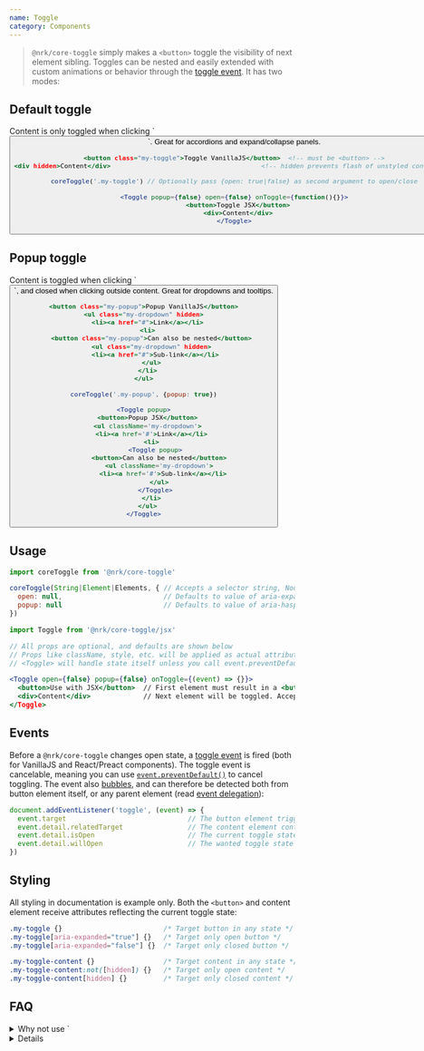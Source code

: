 ```yaml
---
name: Toggle
category: Components
---
```


> `@nrk/core-toggle` simply makes a `<button>` toggle the visibility of next element sibling. Toggles can be nested and easily extended with custom animations or behavior through the [toggle event](#events). It has two modes:

<div class="nrk-grid">
<div class="nrk-xs-12of12 nrk-md-6of12" style="padding-right:30px"><h2>Default toggle</h2>
Content is only toggled when clicking `<button>`. Great for accordions and expand/collapse panels.

```toggle.html
<button class="my-toggle">Toggle VanillaJS</button>  <!-- must be <button> -->
<div hidden>Content</div>                                       <!-- hidden prevents flash of unstyled content -->
```
```toggle.js
coreToggle('.my-toggle') // Optionally pass {open: true|false} as second argument to open/close
```
```toggle.jsx
<Toggle popup={false} open={false} onToggle={function(){}}>
  <button>Toggle JSX</button>
  <div>Content</div>
</Toggle>
```
</div>
<div class="nrk-xs-12of12 nrk-md-6of12"><h2>Popup toggle</h2>
Content is toggled when clicking `<button>`, and closed when clicking outside content. Great for dropdowns and tooltips.

```popup.html
<button class="my-popup">Popup VanillaJS</button>
<ul class="my-dropdown" hidden>
  <li><a href="#">Link</a></li>
  <li>
    <button class="my-popup">Can also be nested</button>
    <ul class="my-dropdown" hidden>
      <li><a href="#">Sub-link</a></li>
    </ul>
  </li>
</ul>
```
```popup.js
coreToggle('.my-popup', {popup: true})
```
```popup.jsx
<Toggle popup>
  <button>Popup JSX</button>
  <ul className='my-dropdown'>
    <li><a href='#'>Link</a></li>
    <li>
      <Toggle popup>
        <button>Can also be nested</button>
        <ul className='my-dropdown'>
          <li><a href='#'>Sub-link</a></li>
        </ul>
      </Toggle>
    </li>
  </ul>
</Toggle>
```
</div>
</div>

## Usage

```js
import coreToggle from '@nrk/core-toggle'

coreToggle(String|Element|Elements, { // Accepts a selector string, NodeList, Element or array of Elements
  open: null,                         // Defaults to value of aria-expanded or false. Use true|false to force open state
  popup: null                         // Defaults to value of aria-haspopup or false. Use true|false to force popup mode
})
```

```jsx
import Toggle from '@nrk/core-toggle/jsx'

// All props are optional, and defaults are shown below
// Props like className, style, etc. will be applied as actual attributes
// <Toggle> will handle state itself unless you call event.preventDefault() in onToggle

<Toggle open={false} popup={false} onToggle={(event) => {}}>
  <button>Use with JSX</button>  // First element must result in a <button>-tag. Accepts both elements and components
  <div>Content</div>             // Next element will be toggled. Accepts both elements and components
</Toggle>
```

## Events

Before a `@nrk/core-toggle` changes open state, a [toggle event](https://www.w3schools.com/jsref/event_ontoggle.asp) is fired (both for VanillaJS and React/Preact components). The toggle event is cancelable, meaning you can use [`event.preventDefault()`](https://developer.mozilla.org/en-US/docs/Web/API/Event/preventDefault) to cancel toggling. The event also [bubbles](https://developer.mozilla.org/en-US/docs/Learn/JavaScript/Building_blocks/Events#Event_bubbling_and_capture), and can therefore be detected both from button element itself, or any parent element (read [event delegation](https://stackoverflow.com/questions/1687296/what-is-dom-event-delegation)):

```js
document.addEventListener('toggle', (event) => {
  event.target                              // The button element triggering toggle event
  event.detail.relatedTarget                // The content element controlled by button
  event.detail.isOpen                       // The current toggle state (before toggle event has run)
  event.detail.willOpen                     // The wanted toggle state
})
```

## Styling

All styling in documentation is example only. Both the `<button>` and content element receive attributes reflecting the current toggle state:

```css
.my-toggle {}                         /* Target button in any state */
.my-toggle[aria-expanded="true"] {}   /* Target only open button */
.my-toggle[aria-expanded="false"] {}  /* Target only closed button */

.my-toggle-content {}                 /* Target content in any state */
.my-toggle-content:not([hidden]) {}   /* Target only open content */
.my-toggle-content[hidden] {}         /* Target only closed content */
```

## FAQ
<details>
<summary>Why not use `<details>` instead?</summary>
Despite having a native [`<details>`](https://developer.mozilla.org/en-US/docs/Web/HTML/Element/details) element for expanding/collapsing content, there are several issues regarding [browser support](https://caniuse.com/#feat=details), [styling](https://developer.mozilla.org/en-US/docs/Web/HTML/Element/details#Example_with_styling), [accessibility](http://accessibleculture.org/articles/2012/03/screen-readers-and-details-summary/). Furthermore, polyfills often conflict with other standards such as `<dialog>`.
</details>

<details>
<summary>Why is there no `role="menu"` in dropdowns?</summary>
The [menu role](https://www.w3.org/TR/wai-aria-practices-1.1/examples/menubar/menubar-1/menubar-1.html) is mainly inteded for context menues and toolbars in [application interfaces](https://www.w3.org/TR/wai-aria-1.1/#application), and has quite complex [keyboard navigation](https://www.w3.org/TR/wai-aria-practices-1.1/examples/menubar/menubar-1/menubar-1.html#kbd_label) requirements. As most end users will not expect application behavior in websites and internal web based systems, (implemented) attributes like `aria-controls` and `aria-labelledby` is sufficient for a good user experience.
</details>

<details>
<summary>Why does dropdowns not open on hover?</summary>
Both touch devices and screen readers will have trouble properly interacting with hoverable interfaces (unless more complex fallback logic is implemented). To achieve a consistent and accessible interface, `core-toggle` is designed around click interactions.
</details>

<details>
<summary>Why is there no group-option to achieve a single open toggle?</summary>
Some expand/collapse interfaces like [accordions](https://www.nngroup.com/articles/accordions-complex-content/) behaves like a group - allowing only one expanded area at the time. This pattern however requires more logic and carefully designed animations to avoid confusion over expected scroll position.
<br>
<br>
*Example: The user first opens "Toggle-1", and then "Toggle-2" (which closes "Toggle-1"). Since "Toggle-1" is placed above, the position "Toggle-2" now changes - potentially outside the viewport on smaller devices.
Note: If you do need to implement grouping, you can achieve this by reacting to the toggle event.*
</details>
